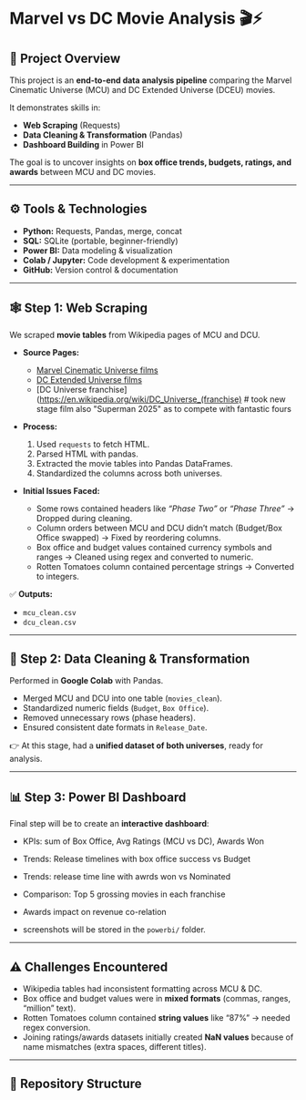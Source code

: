 # Marvel vs DC Movie Analysis 🎬⚡  

## 📌 Project Overview  
This project is an **end-to-end data analysis pipeline** comparing the Marvel Cinematic Universe (MCU) and DC Extended Universe (DCEU) movies.  

It demonstrates skills in:  
- **Web Scraping** (Requests)  
- **Data Cleaning & Transformation** (Pandas)  
- **Dashboard Building** in Power BI  

The goal is to uncover insights on **box office trends, budgets, ratings, and awards** between MCU and DC movies.  

---

## ⚙️ Tools & Technologies  
- **Python:** Requests, Pandas, merge, concat 
- **SQL:** SQLite (portable, beginner-friendly)  
- **Power BI:** Data modeling & visualization  
- **Colab / Jupyter:** Code development & experimentation  
- **GitHub:** Version control & documentation  

---

## 🕸️ Step 1: Web Scraping  
We scraped **movie tables** from Wikipedia pages of MCU and DCU.  

- **Source Pages:**  
  - [Marvel Cinematic Universe films](https://en.wikipedia.org/wiki/Marvel_Cinematic_Universe)  
  - [DC Extended Universe films](https://en.wikipedia.org/wiki/DC_Extended_Universe)
  - [DC Universe franchise](https://en.wikipedia.org/wiki/DC_Universe_(franchise) # took new stage film also "Superman 2025" as to compete with fantastic fours

- **Process:**  
  1. Used `requests` to fetch HTML.  
  2. Parsed HTML with pandas.  
  3. Extracted the movie tables into Pandas DataFrames.  
  4. Standardized the columns across both universes.  

- **Initial Issues Faced:**  
  - Some rows contained headers like *“Phase Two”* or *“Phase Three”* → Dropped during cleaning.  
  - Column orders between MCU and DCU didn’t match (Budget/Box Office swapped) → Fixed by reordering columns.  
  - Box office and budget values contained currency symbols and ranges → Cleaned using regex and converted to numeric.  
  - Rotten Tomatoes column contained percentage strings → Converted to integers.  

✅ **Outputs:**  
- `mcu_clean.csv`  
- `dcu_clean.csv`  

---

## 🧹 Step 2: Data Cleaning & Transformation  
Performed in **Google Colab** with Pandas.  

- Merged MCU and DCU into one table (`movies_clean`).  
- Standardized numeric fields (`Budget`, `Box Office`).  
- Removed unnecessary rows (phase headers).  
- Ensured consistent date formats in `Release_Date`.  

👉 At this stage, had a **unified dataset of both universes**, ready for analysis.  


---

## 📊 Step 3: Power BI Dashboard  
Final step will be to create an **interactive dashboard**:  
- KPIs:  sum of Box Office, Avg Ratings (MCU vs DC), Awards Won
- Trends: Release timelines with box office success vs Budget
- Trends: release time line with awrds won vs Nominated
- Comparison: Top 5 grossing movies in each franchise  
- Awards impact on revenue  co-relation

- screenshots will be stored in the `powerbi/` folder.  

---

## ⚠️ Challenges Encountered  
- Wikipedia tables had inconsistent formatting across MCU & DC.  
- Box office and budget values were in **mixed formats** (commas, ranges, “million” text).  
- Rotten Tomatoes column contained **string values** like “87%” → needed regex conversion.  
- Joining ratings/awards datasets initially created **NaN values** because of name mismatches (extra spaces, different titles).  

---

## 📂 Repository Structure  
